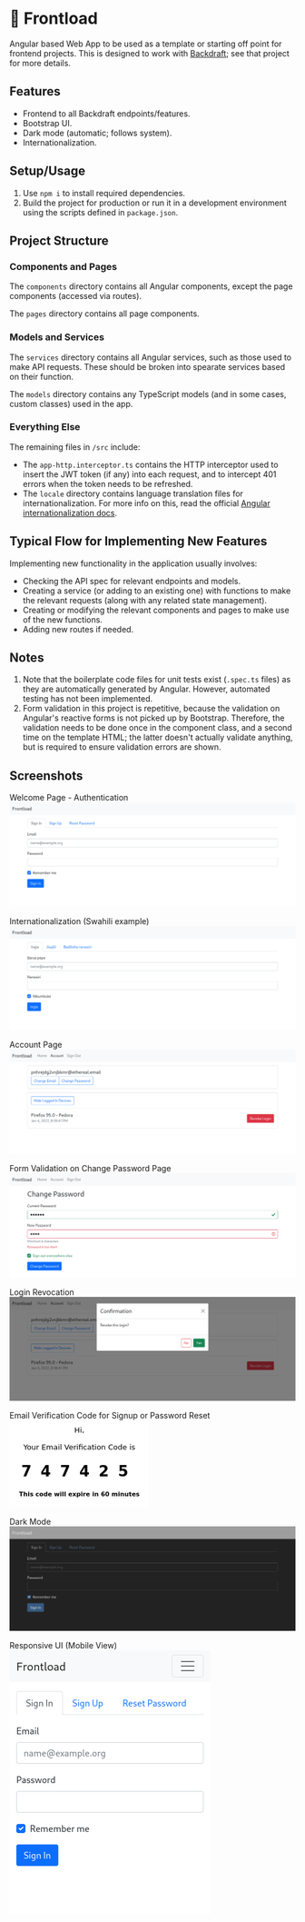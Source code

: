 # 🧺 Frontload

Angular based Web App to be used as a template or starting off point for frontend projects. This is designed to work with [Backdraft](https://github.com/ImranR98/Backdraft); see that project for more details.

## Features
- Frontend to all Backdraft endpoints/features.
- Bootstrap UI.
- Dark mode (automatic; follows system).
- Internationalization.

## Setup/Usage
1. Use `npm i` to install required dependencies.
2. Build the project for production or run it in a development environment using the scripts defined in `package.json`.

## Project Structure

### Components and Pages
The `components` directory contains all Angular components, except the page components (accessed via routes).

The `pages` directory contains all page components.

### Models and Services
The `services` directory contains all Angular services, such as those used to make API requests. These should be broken into spearate services based on their function.

The `models` directory contains any TypeScript models (and in some cases, custom classes) used in the app. 

### Everything Else
The remaining files in `/src` include:
- The `app-http.interceptor.ts` contains the HTTP interceptor used to insert the JWT token (if any) into each request, and to intercept 401 errors when the token needs to be refreshed.
- The `locale` directory contains language translation files for internationalization. For more info on this, read the official [Angular internationalization docs](https://angular.io/guide/i18n-overview).

## Typical Flow for Implementing New Features

Implementing new functionality in the application usually involves:
- Checking the API spec for relevant endpoints and models.
- Creating a service (or adding to an existing one) with functions to make the relevant requests (along with any related state management).
- Creating or modifying the relevant components and pages to make use of the new functions.
- Adding new routes if needed.

## Notes
1. Note that the boilerplate code files for unit tests exist (`.spec.ts` files) as they are automatically generated by Angular. However, automated testing has not been implemented.
2. Form validation in this project is repetitive, because the validation on Angular's reactive forms is not picked up by Bootstrap. Therefore, the validation needs to be done once in the component class, and a second time on the template HTML; the latter doesn't actually validate anything, but is required to ensure validation errors are shown.

## Screenshots

Welcome Page - Authentication
![Welcome Page](./screenshots/1.png)

Internationalization (Swahili example)
![Internationalization (Swahili example)](./screenshots/1B.png)

Account Page
![Account Page](./screenshots/2.png)

Form Validation on Change Password Page
![Form Validation on Change Password Page](./screenshots/3.png)

Login Revocation
![Login Revocation](./screenshots/4.png)

Email Verification Code for Signup or Password Reset
![Email Verification Code for Signup or Password Reset](./screenshots/5.png)

Dark Mode
![Dark Mode](./screenshots/6.png)

Responsive UI (Mobile View)
![Responsive UI (Mobile View)](./screenshots/7.png)